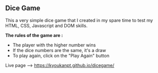 <h2> Dice Game </h2>

<p>This a very simple dice game that I created in my spare time to test my HTML, CSS, Javascript and DOM skills.</p>

<strong>The rules of the game are :</strong>
<br>
- The player with the higher number wins
- If the dice numbers are the same, it's a draw
- To play again, click on the "Play Again" button

Live page --> https://kyoukanpt.github.io/dicegame/
